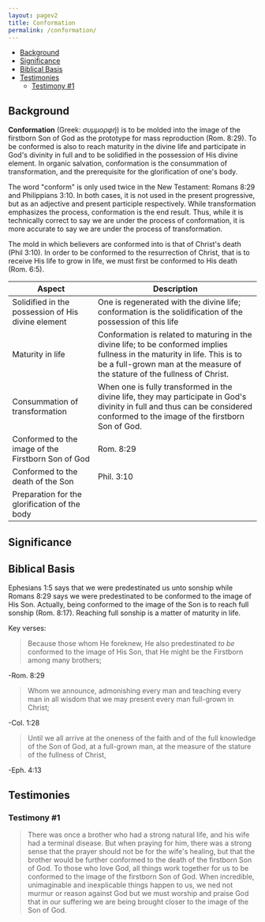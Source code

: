 ```yaml
---
layout: pagev2
title: Conformation
permalink: /conformation/
---
```

- [Background](#background)
- [Significance](#significance)
- [Biblical Basis](#biblical-basis)
- [Testimonies](#testimonies)
  - [Testimony #1](#testimony-1)

## Background

**Conformation** (Greek: *συμμορφή*) is to be molded into the image of the firstborn Son of God as the prototype for mass reproduction (Rom. 8:29). To be conformed is also to reach maturity in the divine life and participate in God's divinity in full and to be solidified in the possession of His divine element. In organic salvation, conformation is the consummation of transformation, and the prerequisite for the glorification of one's body.

The word "conform" is only used twice in the New Testament: Romans 8:29 and Philippians 3:10. In both cases, it is not used in the present progressive, but as an adjective and present participle respectively. While transformation emphasizes the process, conformation is the end result. Thus, while it is technically correct to say we are under the process of conformation, it is more accurate to say we are under the process of transformation.

The mold in which believers are conformed into is that of Christ's death (Phil 3:10). In order to be conformed to the resurrection of Christ, that is to receive His life to grow in life, we must first be conformed to His death (Rom. 6:5).

| Aspect | Description |
| --- | --- |
| Solidified in the possession of His divine element | One is regenerated with the divine life; conformation is the solidification of the possession of this life |
| Maturity in life | Conformation is related to maturing in the divine life; to be conformed implies fullness in the maturity in life. This is to be a full-grown man at the measure of the stature of the fullness of Christ. |
| Consummation of transformation | When one is fully transformed in the divine life, they may participate in God's divinity in full and thus can be considered conformed to the image of the firstborn Son of God. |
| Conformed to the image of the Firstborn Son of God | Rom. 8:29 |
| Conformed to the death of the Son | Phil. 3:10 |
| Preparation for the glorification of the body |  |

## Significance

## Biblical Basis

Ephesians 1:5 says that we were predestinated us unto sonship while Romans 8:29 says we were predestinated to be conformed to the image of His Son. Actually, being conformed to the image of the Son is to reach full sonship (Rom. 8:17). Reaching full sonship is a matter of maturity in life.

Key verses:

>Because those whom He foreknew, He also predestinated *to be* conformed to the image of His Son, that He might be the Firstborn among many brothers;

\-Rom. 8:29

>Whom we announce, admonishing every man and teaching every man in all wisdom that we may present every man full-grown in Christ;

\-Col. 1:28 

>Until we all arrive at the oneness of the faith and of the full knowledge of the Son of God, at a full-grown man, at the measure of the stature of the fullness of Christ,

\-Eph. 4:13 

## Testimonies

### Testimony #1

>There was once a brother who had a strong natural life, and his wife had a terminal disease. But when praying for him, there was a strong sense that the prayer should not be for the wife's healing, but that the brother would be further conformed to the death of the firstborn Son of God. To those who love God, all things work together for us to be conformed to the image of the firstborn Son of God. When incredible, unimaginable and inexplicable things happen to us, we ned not murmur or reason against God  but we must worship and praise God that in our suffering we are being brought closer to the image of the Son of God.